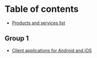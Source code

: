 # Table of contents

* [Products and services list](README.md)

## Group 1

* [Client applications for Android and iOS](group-1/client-applications-for-android-and-ios.md)
